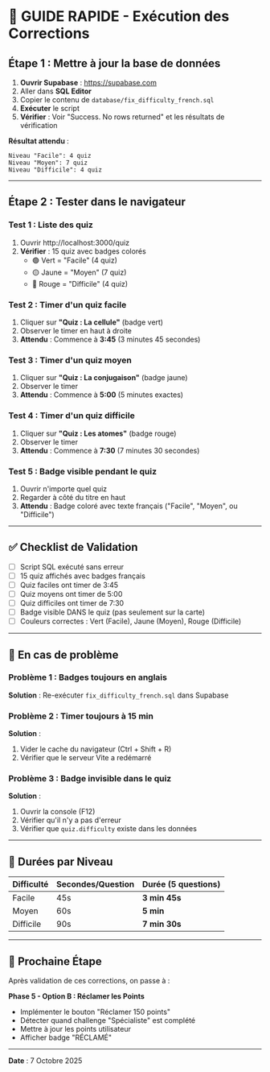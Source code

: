 # 🚀 GUIDE RAPIDE - Exécution des Corrections

## Étape 1 : Mettre à jour la base de données

1. **Ouvrir Supabase** : https://supabase.com
2. Aller dans **SQL Editor**
3. Copier le contenu de `database/fix_difficulty_french.sql`
4. **Exécuter** le script
5. **Vérifier** : Voir "Success. No rows returned" et les résultats de vérification

**Résultat attendu** :
```
Niveau "Facile": 4 quiz
Niveau "Moyen": 7 quiz
Niveau "Difficile": 4 quiz
```

---

## Étape 2 : Tester dans le navigateur

### Test 1 : Liste des quiz
1. Ouvrir http://localhost:3000/quiz
2. **Vérifier** : 15 quiz avec badges colorés
   - 🟢 Vert = "Facile" (4 quiz)
   - 🟡 Jaune = "Moyen" (7 quiz)
   - 🔴 Rouge = "Difficile" (4 quiz)

### Test 2 : Timer d'un quiz facile
1. Cliquer sur **"Quiz : La cellule"** (badge vert)
2. Observer le timer en haut à droite
3. **Attendu** : Commence à **3:45** (3 minutes 45 secondes)

### Test 3 : Timer d'un quiz moyen
1. Cliquer sur **"Quiz : La conjugaison"** (badge jaune)
2. Observer le timer
3. **Attendu** : Commence à **5:00** (5 minutes exactes)

### Test 4 : Timer d'un quiz difficile
1. Cliquer sur **"Quiz : Les atomes"** (badge rouge)
2. Observer le timer
3. **Attendu** : Commence à **7:30** (7 minutes 30 secondes)

### Test 5 : Badge visible pendant le quiz
1. Ouvrir n'importe quel quiz
2. Regarder à côté du titre en haut
3. **Attendu** : Badge coloré avec texte français ("Facile", "Moyen", ou "Difficile")

---

## ✅ Checklist de Validation

- [ ] Script SQL exécuté sans erreur
- [ ] 15 quiz affichés avec badges français
- [ ] Quiz faciles ont timer de 3:45
- [ ] Quiz moyens ont timer de 5:00
- [ ] Quiz difficiles ont timer de 7:30
- [ ] Badge visible DANS le quiz (pas seulement sur la carte)
- [ ] Couleurs correctes : Vert (Facile), Jaune (Moyen), Rouge (Difficile)

---

## 🔧 En cas de problème

### Problème 1 : Badges toujours en anglais
**Solution** : Re-exécuter `fix_difficulty_french.sql` dans Supabase

### Problème 2 : Timer toujours à 15 min
**Solution** : 
1. Vider le cache du navigateur (Ctrl + Shift + R)
2. Vérifier que le serveur Vite a redémarré

### Problème 3 : Badge invisible dans le quiz
**Solution** : 
1. Ouvrir la console (F12)
2. Vérifier qu'il n'y a pas d'erreur
3. Vérifier que `quiz.difficulty` existe dans les données

---

## 📝 Durées par Niveau

| Difficulté | Secondes/Question | Durée (5 questions) |
|-----------|-------------------|-------------------|
| Facile | 45s | **3 min 45s** |
| Moyen | 60s | **5 min** |
| Difficile | 90s | **7 min 30s** |

---

## 🎯 Prochaine Étape

Après validation de ces corrections, on passe à :

**Phase 5 - Option B : Réclamer les Points**
- Implémenter le bouton "Réclamer 150 points"
- Détecter quand challenge "Spécialiste" est complété
- Mettre à jour les points utilisateur
- Afficher badge "RÉCLAMÉ"

---

**Date** : 7 Octobre 2025
